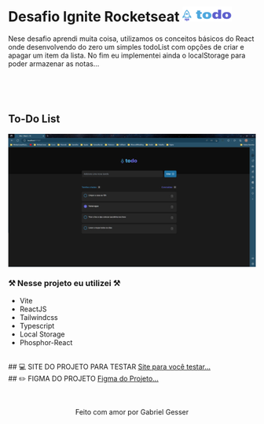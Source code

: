 # Desafio Ignite Rocketseat <img width="100" height="30" src="./src/assets/logo.svg" />

Nese desafio aprendi muita coisa, utilizamos os conceitos básicos do React onde desenvolvendo do
zero um simples todoList com opções de criar e apagar um item da lista. No fim eu implementei ainda
o localStorage para poder armazenar as notas...

<br />

&nbsp;

## To-Do List

<img src="./src/assets/image.svg" align="center" />

### ⚒️ Nesse projeto eu utilizei ⚒️

- Vite
- ReactJS
- Tailwindcss
- Typescript
- Local Storage
- Phosphor-React

<br />
## 💻 SITE DO PROJETO PARA TESTAR
<a href="https://desafio-to-do-list-chi.vercel.app/" target="_blank">
Site para você testar...
</a>

<br />
## ✏️ FIGMA DO PROJETO
<a href="https://www.figma.com/file/wwCiqN3yX1FYqEVxXO3GXh/ToDo-List-(Copy)?node-id=0%3A1&t=kXvNZYDp0PQEvEKR-1" target="_blank">
Figma do Projeto...
</a>

&nbsp;

<p align="center">Feito com amor por Gabriel Gesser</p>
